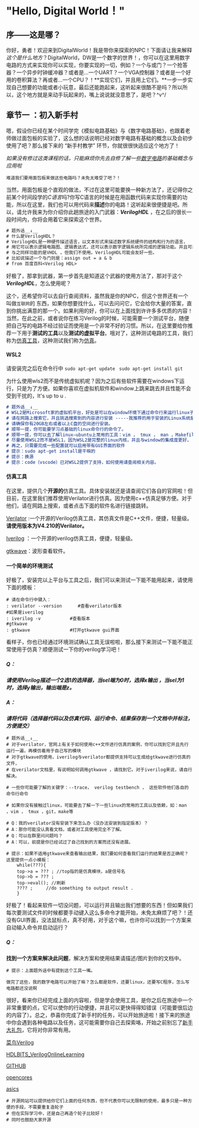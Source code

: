 # "Hello, Digital World！"

## 序——这是哪？

你好，勇者！欢迎来到DigitalWorld！我是带你来探索的NPC！下面请让我来解释*这个是什么地方*？DigitalWorld，DW是一个数字的世界！，你可以在这里用数字电路的方式来实现你可以实现，你要实现的一切，例如？一个与或门？一个抢答器？一个异步时钟缓冲器？或者是...一个UART？一个VGA控制器？或者是一个好用的卷积算法？再或者...一个CPU？！**实现它们，并且用上它们。**一步一步实现自己想要的功能或者小玩意，最后还能跑起来，这听起来很酷不是吗？所以所以，这个地方就是来动手玩起来的，嘴上说说就没意思了，是吧？\^v^/ 

## 章节一 ：初入新手村

嗯，假设你已经在某个时间学完《模拟电路基础》与《数字电路基础》，也跟着老师做过面包板的实验了，这么想的话说明已经对数字电路有基础的概念以及会初步使用了吧？那么接下来的 “新手村教学” 环节，你就很很快适应这个地方了！

*如果没有修过这类课程的话，只能麻烦你先去自修了解一些<u>数字电路</u>的基础概念与应用啦*

`难道我们要用面包板来做这些电路吗？未免太难受了吧？！`

当然，用面包板是个直观的做法，不过在这里可能要换一种新方法了，还记得你之前某个时间段学的*C语言*吗?你写C语言的时候是在用函数代码来实现你需要的功能，所以在这里，我们也可以用代码来**描述**你的电路！这听起来很便捷是吧。所以，请允许我来为你介绍你此趟旅途的入门武器：***VerilogHDL*** ，在之后的很长一段时间内，你将会用着它来探索这个世界。

~~~txt
# 题外话__↓__
# 什么是VerilogHDL？
# VerilogHDL是一种硬件描述语言，以文本形式来描述数字系统硬件的结构和行为的语言，
# 用它可以表示逻辑电路图、逻辑表达式，还可以表示数字逻辑系统所完成的逻辑功能。并且可以写测试文件。
# 与之同样功能的是VHDL ，但我们不使用。VerilogHDL可能会友好一些。
# 比如说描述一个与门则是：assign out = a & b 
# from 百度百科<Verilog HDL>
~~~

好极了，那拿到武器，第一步首先是知道这个武器的使用方法了，那对于这个***VerilogHDL***，怎么使用呢？

这个，还希望你可以去自行查阅资料，虽然我是你的NPC，但这个世界还有一个叫做`互联网`的 东西，如果你想要找什么，可以去问问它，它会给你大量的答案，直到你挑出满意的那一个。如果利用的好，你可以在上面找到许许多多优质的内容！当然，在此之前，或者说你在练习Verilog的时候，可能需要一个测试平台，随便把自己写的电路不经过验证而使用是一个非常不好的习惯。所以，在这里要给你推荐一下用于**测试的工具**以及**测试的虚拟平台**。哦对了，这种测试电路的工具，我们称为<u>仿真工具</u>，这种测试我们称为<u>仿真</u>。

#### WSL2

请安装完之后在命令行中 `sudo apt-get update ` `sudo apt-get install git `

为什么使用wls2而不是传统虚拟机呢？因为之后有些软件需要在windows下运行，只是为了方便。如果你喜欢在虚拟机软件和window上跳来跳去并且性能不会受到干扰的，It's up to u .

~~~md
# 题外话__↓__
# WSL2是Microsoft家的虚拟机平台，好处是可以在window环境下通过命令行来运行linux子系统。全程是Windows subsystem linux 。
# 请在网路上搜索它，并且挑选搜索到的内容进行安装 -----我推荐的用于安装的Linux系统是Ubuntu20.04LTS。
# 请确保你有20GB左右或者以上C盘的空间进行安装。
# 顺带一提，你可能要学习点基础的linux命令行的命令了。
# 顺带一提，你可以去了解linux—ubuntu上常用的工具：vim ， tmux ， man ，Makefile等 。
# 尽量使用WSL2而不是WSL1，因为WSL2是完整的linux内核，并且与window的集成度更好，
# 再之，只需要完成一些配置就可以启用带有GUI界面的软件
# 提示：sudo apt-get install是干嘛的
# 提示：换源
# 提示：code（vscode）已对WSL2提供了支持，如何使用请查阅相关内容。
~~~

#### 仿真工具

在这里，提供几个**开源的**仿真工具。具体安装就还是请查阅它们各自的官网啦！但目前，在这里我们推荐使用Verilator进行仿真。因为使用c++仿真足够方便。对于他们，请在网路上搜索，或者点击下面的软件名进行链接跳转。

[Verilator](https://www.veripool.org/verilator/) :一个开源的Verilog仿真工具，其仿真文件是C++文件，便捷，轻量级。**请使用版本为V4.210的Verilator。**

[Iverilog](http://iverilog.icarus.com/)  ：一个开源的verilog仿真工具，便捷，轻量级。

[gtkwave](http://gtkwave.sourceforge.net/)：波形查看软件。

#### 一个简单的环境测试

好极了，安装完以上平台与工具之后，我们可以来测试一下能不能用起来，请使用下面的模板：

~~~
# 请在命令行中键入：
: verilator --version      #查看verilator版本
#如果是iverilog
: iverilog -v			#查看版本
#gtkwave
: gtkwave 				#打开gtkwave gui界面
~~~

看样子，你也已经通过环境测试确认工具无误啦啦，那么接下来测试一下能不能正常使用于仿真？顺便测试一下你的verilog学习吧！

##### Q：

​	***请使用Verilog描述一个2选1的选择器，当sel端为0时，选择x输出 ，当sel为1时，选择y输出，输出端是z。***

##### A：

​	***请将代码（选择器代码以及仿真代码、运行命令、结果保存到一个文档中并标注，方便提交）***

~~~
# 题外话__↓__
# 对于verilator，官网上有关于如何使用c++文件进行仿真的案例，你可以找到它并且先行运行一遍，再模仿着用于自己写的模块
# 对于gtkwave的使用，iverilog与verilator都提供支持可以生成给gtkwave进行仿真的文件，
# 在verilator文档里，有说明如何调用gtkwave ，请找到它。对于iverilog来说，请自行解决。

# 一些你可能要了解的关键字：--trace， verilog testbench ， 这些软件他们各自的命令行命令

# 如果你没有接触过linux，可能要去了解一下一些linux的常用的工具以及依赖，如：man ，vim ， tmux ，git，make等

# Q：我的verilator没有安装下来怎么办（没办法安装到指定版本）？
# A：那你可能没认真看文档，或者对工具使用完全不了解。
# Q：可以在群里问问题吗？
# A：可以，前提是你已经试过了自己找到的方案而还没有进展。

# 提示：如果不适用gtkwave来查看输出结果，我们要如何查看我们运行的结果是否正确呢？这里提供一点小模板：
	while(???){
	top->a = ??? ; //top指的是仿真模块，a是信号名
	top->b = ??? ;
	top->eval(); //刷新
	???? ;     //do something to output result .
	}
~~~

好极了！看起来软件一切没问题，可以运行并且输出我们想要的东西！但如果我们每次要测试文件的时候都要手动键入这么多命令才能开始，未免太麻烦了吧？！还没有GUI界面，没法鼠标点，真不好用，对于这个嘛，也许你可以找到一个方案来自动输入命令并启动运行？

##### Q：

​	**找到一个方案来解决此问题**，解决方案和使用结果请描述/图片到你的文档中。

~~~
# 提示：上面题外话中有提到这个工具一嘴。
~~~

`做完了这些，我的数字电路可以开始了嘛？怎么都是软件，还要linux，还要写C程序，怎么写电路都还没说啊`

很好，看来你已经完成上面的内容啦，但是学会使用工具，是你之后在旅途中一个非常重要的点，它可以使你的行动便捷，并且可以更快得得知错误（可能要很后边的内容了）。总之，恭喜你完成了新手村的任务，可以开始旅途啦！接下来的旅途中你会遇到各种电路以及任务，这可能需要你自己去探索咯，开始之前别忘了<u>新手大礼包</u>，它将对你非常有用。

[菜鸟Verilog](https://www.runoob.com/w3cnote/verilog-tutorial.html)

[HDLBITS_VerilogOnlineLearning](https://hdlbits.01xz.net/)

[GITHUB](https://github.com)

[opencores](https://opencores.org/)

[asics](http://asics.ws/v6/)

~~~
# 开源网站可以提供给你它们上面的任何东西，但不代表你可以无限制的使用，最多只是一种方便的手段，不需要重复造轮子
# 但在实际学习中，还是自己再造个轮子比较好！
# 同时也鼓励大家开源
~~~

